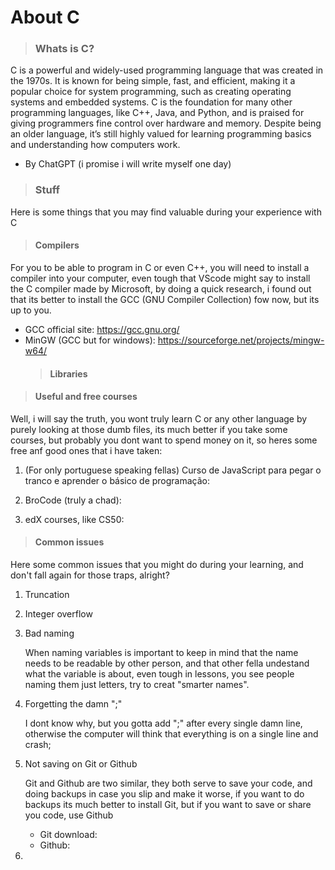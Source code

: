 # About C

> ### Whats is C?

C is a powerful and widely-used programming language that was created in the 1970s. It is known for being simple, fast, and efficient, making it a popular choice for system programming, such as creating operating systems and embedded systems. C is the foundation for many other programming languages, like C++, Java, and Python, and is praised for giving programmers fine control over hardware and memory. Despite being an older language, it’s still highly valued for learning programming basics and understanding how computers work.

- By ChatGPT (i promise i will write myself one day)

> ### Stuff

Here is some things that you may find valuable during your experience with C

> #### **Compilers**

For you to be able to program in C or even C++, you will need to install a compiler into your computer, even tough that VScode might say to install the C compiler made by Microsoft, by doing a quick research, i found out that its better to install the GCC (GNU Compiler Collection) fow now, but its up to you.

- GCC official site: https://gcc.gnu.org/
- MinGW (GCC but for windows): https://sourceforge.net/projects/mingw-w64/
  > #### **Libraries**

> #### **Useful and free courses**

Well, i will say the truth, you wont truly learn C or any other language by purely looking at those dumb files, its much better if you take some courses, but probably you dont want to spend money on it, so heres some free anf good ones that i have taken:

1. (For only portuguese speaking fellas) Curso de JavaScript para pegar o tranco e aprender o básico de programação:

2. BroCode (truly a chad):

3. edX courses, like CS50:

> #### **Common issues**

Here some common issues that you might do during your learning, and don't fall again for those traps, alright?

1. Truncation

2. Integer overflow

3. Bad naming

   When naming variables is important to keep in mind that the name needs to be readable by other person, and that other fella undestand what the variable is about, even tough in lessons, you see people naming them just letters, try to creat "smarter names".

4. Forgetting the damn ";"

   I dont know why, but you gotta add ";" after every single damn line, otherwise the computer will think that everything is on a single line and crash;

5. Not saving on Git or Github

   Git and Github are two similar, they both serve to save your code, and doing backups in case you slip and make it worse, if you want to do backups its much better to install Git, but if you want to save or share you code, use Github

   - Git download:
   - Github:

6.
